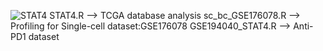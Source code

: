 ![STAT4](https://github.com/Jianbo1999/STAT4/assets/105530649/14ebb1d6-5f8c-463c-ab32-a7fd204c8346)
STAT4.R --> TCGA database analysis
sc_bc_GSE176078.R --> Profiling for Single-cell dataset:GSE176078
GSE194040_STAT4.R --> Anti-PD1 dataset
